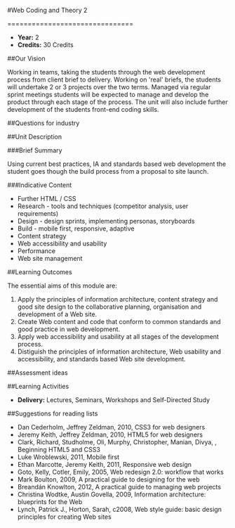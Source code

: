 #Web Coding and Theory 2
<!-- Temporary title -->
===============================

+ __Year:__ 2
+ __Credits:__ 30 Credits


##Our Vision

Working in teams, taking the students through the web development process from client brief to delivery. Working on 'real' briefs, the students will undertake 2 or 3 projects over the two terms. Managed via regular sprint meetings students will be expected to manage and develop the product through each stage of the process. The unit will also include further development of the students front-end coding skills.


##Questions for industry


##Unit Description

###Brief Summary

<!-- 140 characters -->

Using current best practices, IA and standards based web development the student goes though the build process from a proposal to site launch.

###Indicative Content



+ Further HTML / CSS
+ Research - tools and techniques (competitor analysis, user requirements)
+ Design - design sprints, implementing personas, storyboards
+ Build - mobile first, responsive, adaptive
+ Content strategy
+ Web accessibility and usability
+ Performance
+ Web site management

##Learning Outcomes

The essential aims of this module are:

1. Apply the principles of information architecture, content strategy and good site design to the collaborative planning, organisation and development of a Web site.
1. Create Web content and code that conform to common standards and good practice in web development.
1. Apply web accessibility and usability at all stages of the development process.
1. Distiguish the principles of information architecture, Web usability and accessibility, and standards based Web site development.



##Assessment ideas



##Learning Activities

+ __Delivery:__ Lectures, Seminars, Workshops and Self-Directed Study

##Suggestions for reading lists

+ Dan Cederholm, Jeffrey Zeldman, 2010, CSS3 for web designers
+ Jeremy Keith, Jeffrey Zeldman, 2010, HTML5 for web designers
+ Clark, Richard, Studholme, Oli, Murphy, Christopher, Manian, Divya, , Beginning HTML5 and CSS3 
+ Luke Wroblewski, 2011, Mobile first
+ Ethan Marcotte, Jeremy Keith, 2011, Responsive web design
+ Goto, Kelly, Cotler, Emily, 2005, Web redesign 2.0: workflow that works 
+ Mark Boulton, 2009, A practical guide to designing for the web
+ Breandán Knowlton, 2012, A practical guide to managing web projects 
+ Christina Wodtke, Austin Govella, 2009, Information architecture: blueprints for the Web
+ Lynch, Patrick J., Horton, Sarah, c2008, Web style guide: basic design principles for creating Web sites




<!--

Notes

-->



